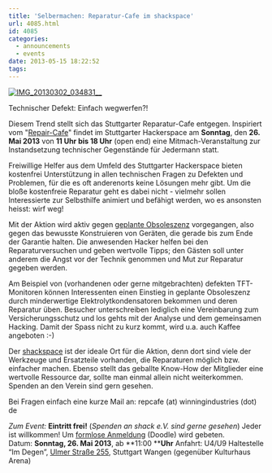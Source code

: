 ```yaml
---
title: 'Selbermachen: Reparatur-Cafe im shackspace'
url: 4085.html
id: 4085
categories:
  - announcements
  - events
date: 2013-05-15 18:22:52
tags:
---
```


[![IMG_20130302_034831__](https://blog.shackspace.de/wp-content/uploads/2013/05/IMG_20130302_034831__-300x159.jpg)](https://blog.shackspace.de/wp-content/uploads/2013/05/IMG_20130302_034831__.jpg)

Technischer Defekt: Einfach wegwerfen?!

Diesem Trend stellt sich das Stuttgarter Reparatur-Cafe entgegen.
Inspiriert vom "[Repair-Cafe](http://repaircafe.de/)" findet im Stuttgarter Hackerspace am **Sonntag**, den **26\. Mai 2013** von **11 Uhr bis 18 Uhr** (open end) eine Mitmach-Veranstaltung zur Instandsetzung technischer Gegenstände für Jedermann statt.

Freiwillige Helfer aus dem Umfeld des Stuttgarter Hackerspace bieten kostenfrei Unterstützung in allen technischen Fragen zu Defekten und Problemen, für die es oft anderenorts keine Lösungen mehr gibt. Um die bloße kostenfreie Reparatur geht es dabei nicht - vielmehr sollen Interessierte zur Selbsthilfe animiert und befähigt werden, wo es ansonsten heisst: wirf weg!

Mit der Aktion wird aktiv gegen [geplante Obsoleszenz](http://de.wikipedia.org/wiki/Geplante_Obsoleszenz) vorgegangen, also gegen das bewusste Konstruieren von Geräten, die gerade bis zum Ende der Garantie halten. Die anwesenden Hacker helfen bei den Reparaturversuchen und geben wertvolle Tipps; den Gästen soll unter anderem die Angst vor der Technik genommen und Mut zur Reparatur gegeben werden.

Am Beispiel von (vorhandenen oder gerne mitgebrachten) defekten TFT-Monitoren können Interessenten einen Einstieg in geplante Obsoleszenz durch minderwertige Elektrolytkondensatoren bekommen und deren Reparatur üben. Besucher unterschreiben lediglich eine Vereinbarung zum Versicherungsschutz und los gehts mit der Analyse und dem gemeinsamen Hacking. Damit der Spass nicht zu kurz kommt, wird u.a. auch Kaffee angeboten :-)

Der [shackspace](https://blog.shackspace.de) ist der ideale Ort für die Aktion, denn dort sind viele der Werkzeuge und Ersatzteile vorhanden, die Reparaturen möglich bzw. einfacher machen. Ebenso stellt das geballte Know-How der Mitglieder eine wertvolle Ressource dar, sollte man einmal allein nicht weiterkommen. Spenden an den Verein sind gern gesehen.

Bei Fragen einfach eine kurze Mail an: repcafe (at) winningindustries (dot) de

_Zum Event:_
**Eintritt frei!** (_Spenden an shack e.V. sind gerne gesehen_) Jeder ist willkommen! Um [formlose Anmeldung](http://doodle.com/4n6pyx4q3dksg9be) (Doodle) wird gebeten.
Datum: **Sonntag, 26\. Mai 2013**, ab **11:00 ****Uhr**
Anfahrt: U4/U9 Haltestelle “Im Degen”, [Ulmer Straße 255](https://blog.shackspace.de/?page_id=713), Stuttgart Wangen (gegenüber Kulturhaus Arena)